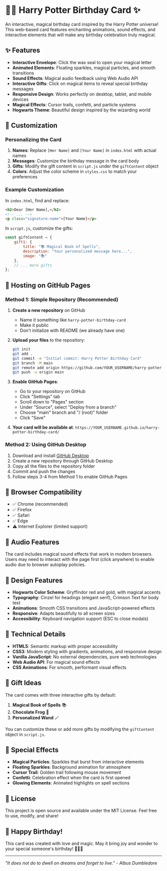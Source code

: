 # 🧙‍♀️ Harry Potter Birthday Card ✨

An interactive, magical birthday card inspired by the Harry Potter universe! This web-based card features enchanting animations, sound effects, and interactive elements that will make any birthday celebration truly magical.

## ✨ Features

- **Interactive Envelope**: Click the wax seal to open your magical letter
- **Animated Elements**: Floating sparkles, magical particles, and smooth transitions
- **Sound Effects**: Magical audio feedback using Web Audio API
- **Interactive Gifts**: Click on magical items to reveal special birthday messages
- **Responsive Design**: Works perfectly on desktop, tablet, and mobile devices
- **Magical Effects**: Cursor trails, confetti, and particle systems
- **Hogwarts Theme**: Beautiful design inspired by the wizarding world

## 🎨 Customization

### Personalizing the Card

1. **Names**: Replace `[Her Name]` and `[Your Name]` in `index.html` with actual names
2. **Messages**: Customize the birthday message in the card body
3. **Gifts**: Modify the gift content in `script.js` under the `giftContent` object
4. **Colors**: Adjust the color scheme in `styles.css` to match your preferences

### Example Customization

In `index.html`, find and replace:
```html
<h2>Dear [Her Name],</h2>
<!-- ... -->
<p class="signature-name">[Your Name]</p>
```

In `script.js`, customize the gifts:
```javascript
const giftContent = {
    gift1: {
        title: "📚 Magical Book of Spells",
        description: "Your personalized message here...",
        image: "📚"
    },
    // ... more gifts
};
```

## 🚀 Hosting on GitHub Pages

### Method 1: Simple Repository (Recommended)

1. **Create a new repository** on GitHub
   - Name it something like `harry-potter-birthday-card`
   - Make it public
   - Don't initialize with README (we already have one)

2. **Upload your files** to the repository:
   ```bash
   git init
   git add .
   git commit -m "Initial commit: Harry Potter Birthday Card"
   git branch -M main
   git remote add origin https://github.com/YOUR_USERNAME/harry-potter-birthday-card.git
   git push -u origin main
   ```

3. **Enable GitHub Pages**:
   - Go to your repository on GitHub
   - Click "Settings" tab
   - Scroll down to "Pages" section
   - Under "Source", select "Deploy from a branch"
   - Choose "main" branch and "/ (root)" folder
   - Click "Save"

4. **Your card will be available at**:
   `https://YOUR_USERNAME.github.io/harry-potter-birthday-card/`

### Method 2: Using GitHub Desktop

1. Download and install [GitHub Desktop](https://desktop.github.com/)
2. Create a new repository through GitHub Desktop
3. Copy all the files to the repository folder
4. Commit and push the changes
5. Follow steps 3-4 from Method 1 to enable GitHub Pages

## 📱 Browser Compatibility

- ✅ Chrome (recommended)
- ✅ Firefox
- ✅ Safari
- ✅ Edge
- ⚠️ Internet Explorer (limited support)

## 🎵 Audio Features

The card includes magical sound effects that work in modern browsers. Users may need to interact with the page first (click anywhere) to enable audio due to browser autoplay policies.

## 🎨 Design Features

- **Hogwarts Color Scheme**: Gryffindor red and gold, with magical accents
- **Typography**: Cinzel for headings (elegant serif), Crimson Text for body text
- **Animations**: Smooth CSS transitions and JavaScript-powered effects
- **Responsive**: Adapts beautifully to all screen sizes
- **Accessibility**: Keyboard navigation support (ESC to close modals)

## 🔧 Technical Details

- **HTML5**: Semantic markup with proper accessibility
- **CSS3**: Modern styling with gradients, animations, and responsive design
- **Vanilla JavaScript**: No external dependencies, pure web technologies
- **Web Audio API**: For magical sound effects
- **CSS Animations**: For smooth, performant visual effects

## 🎁 Gift Ideas

The card comes with three interactive gifts by default:
1. **Magical Book of Spells** 📚
2. **Chocolate Frog** 🍫
3. **Personalized Wand** 🪄

You can customize these or add more gifts by modifying the `giftContent` object in `script.js`.

## 🌟 Special Effects

- **Magical Particles**: Sparkles that burst from interactive elements
- **Floating Sparkles**: Background animation for atmosphere
- **Cursor Trail**: Golden trail following mouse movement
- **Confetti**: Celebration effect when the card is first opened
- **Glowing Elements**: Animated highlights on spell sections

## 📝 License

This project is open source and available under the MIT License. Feel free to use, modify, and share!

## 🎉 Happy Birthday!

This card was created with love and magic. May it bring joy and wonder to your special someone's birthday! 🧙‍♀️✨

---

*"It does not do to dwell on dreams and forget to live." - Albus Dumbledore* 